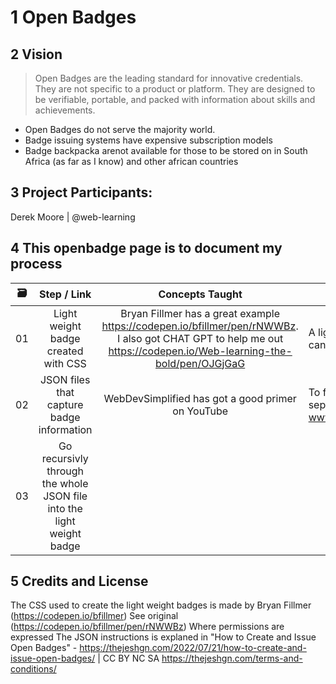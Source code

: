 <!---
  What goes into a readme file

  1. Add your project title. Make sure it matches the above name ##
  2. Insert Vision Statement > 
  Below you can add a short bullet points rational for the project (2, 3 bullets max.)
  3. Add the names of the project lead. Use your GitHub username. If there are teammates, add these details 
  4. Offer some structure with a table 
  5. Conclude with credits and license
  
  --->



# 1 Open Badges 

## 2 Vision 
> Open Badges are the leading standard for innovative credentials. They are not specific to a product or platform. They are designed to be verifiable, portable, and packed with information about skills and achievements.
* Open Badges do not serve the majority world. 
* Badge issuing systems have expensive subscription models
* Badge backpacka arenot available for those to be stored on in South Africa (as far as I know) and other african countries 

## 3 Project Participants:
Derek Moore | @web-learning

## 4 This openbadge page is to document my process 

|  🗃️     |              Step /  Link              |                       Concepts Taught                       |                     Development Goal                 |                             
| :---: | :------------------------------------: | :---------------------------------------------------------: | ----------------------------------------------------------- |
| 01 | Light weight badge created with CSS | Bryan Fillmer has a great example https://codepen.io/bfillmer/pen/rNWWBz. I also got CHAT GPT to help me out https://codepen.io/Web-learning-the-bold/pen/OJGjGaG | A lightweight badge that can be modified | 
| 02 | JSON files that capture badge information | WebDevSimplified has got a good primer on YouTube  | To fetch in data from a separate json file www.webdevsimplified.com | 
| 03 | Go recursivly through the whole JSON file into the light weight badge |  | | 


   

## 5 Credits and License

The CSS used to create the light weight badges is made by Bryan Fillmer (https://codepen.io/bfillmer) See original (https://codepen.io/bfillmer/pen/rNWWBz) Where permissions are expressed 
The JSON instructions is explaned in "How to Create and Issue Open Badges" - https://thejeshgn.com/2022/07/21/how-to-create-and-issue-open-badges/ | CC BY NC SA https://thejeshgn.com/terms-and-conditions/ 
